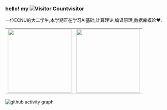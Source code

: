 ### hello! my ![Visitor Count](https://profile-counter.glitch.me/limbo-t/count.svg)visitor

一位ECNU的大二学生,本学期正在学习AI基础,计算理论,编译原理,数据库概论♥.

<table><tr>
<td><img height=200 src=https://github-readme-stats.vercel.app/api?username=limboy058&show_icons=true&line_height=21&theme=transparent></td>
<td><img height=200 src=https://github-readme-stats.vercel.app/api/top-langs/?username=limboy058&show_icons=true&line_height=21&langs_count=6&theme=transparent></td>
</tr></table>

![github activity graph](https://github-readme-activity-graph.vercel.app/graph?username=limboy058&theme=github-light)
